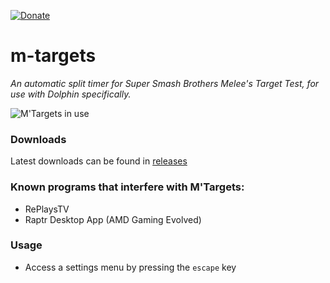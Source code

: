 [![Donate](https://img.shields.io/badge/Donate-PayPal-green.svg)](https://www.paypal.com/paypalme/bkacjios)

# m-targets
*An automatic split timer for Super Smash Brothers Melee's Target Test, for use with Dolphin specifically.*

![M'Targets in use](https://i.imgur.com/fVS1vKX.png)

### Downloads

Latest downloads can be found in [releases](https://github.com/bkacjios/m-targets/releases)

### Known programs that interfere with M'Targets:

* RePlaysTV
* Raptr Desktop App (AMD Gaming Evolved)

### Usage

- Access a settings menu by pressing the `escape` key